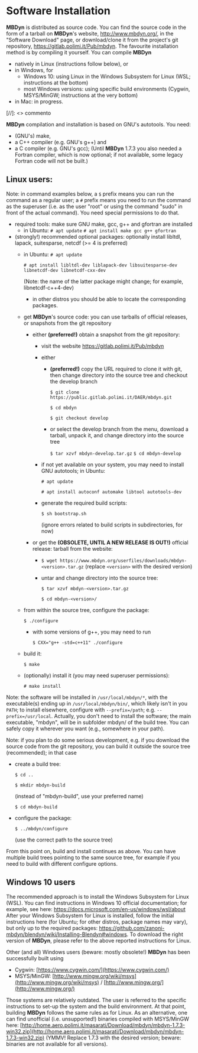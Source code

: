 ---
---

# Software Installation
 
**MBDyn** is distributed as source code. You can find the source code in the form of a tarball on **MBDyn**'s website, http://www.mbdyn.org/, in the "Software Download" page, or download/clone it from the project's git repository, https://gitlab.polimi.it/Pub/mbdyn.
The favourite installation method is by compiling it yourself. You can compile **MBDyn**
- natively in Linux (instructions follow below), or
- in Windows, for 
    - Windows 10: using Linux in the Windows Subsystem for Linux (WSL; instructions at the bottom)
    - most Windows versions: using specific build environments (Cygwin, MSYS/MinGW; instructions at the very bottom)
- in Mac: in progress. 

[//]: <> commento
 
**MBDyn** compilation and installation is based on GNU's autotools. You need:
- (GNU's) make,
- a C++ compiler (e.g. GNU's g++) and
- a C compiler (e.g. GNU's gcc);
(Until **MBDyn** 1.7.3 you also needed a Fortran compiler, which is now optional; if not available, some legacy Fortran code will not be built.)
 
## Linux users:

Note: in command examples below, a `$` prefix means you can run the command as a regular user; a `#` prefix means you need to run the command as the superuser (i.e. as the user "root" or using the command "sudo" in front of the actual command). You need special permissions to do that.

- required tools: make sure GNU make, gcc, g++ and gfortran are installed
    - in Ubuntu:
      `# apt update`
      `# apt install make gcc g++ gfortran`
- (strongly!) recommended optional packages: optionally install libltdl, lapack, suitesparse, netcdf (>= 4 is preferred)
    - in Ubuntu:
      `# apt update`
      
      `# apt install libltdl-dev liblapack-dev libsuitesparse-dev libnetcdf-dev libnetcdf-cxx-dev`
      
      (Note: the name of the latter package might change; for example, libnetcdf-c++4-dev)
        - in other distros you should be able to locate the corresponding packages.
    - get **MBDyn**'s source code: you can use tarballs of official releases, or snapshots from the git repository
        - either **(preferred!)** obtain a snapshot from the git repository:
            - visit the website https://gitlab.polimi.it/Pub/mbdyn
            - either
                - **(preferred!)** copy the URL required to clone it with git, then change directory into the source tree and checkout the develop branch

                  `$ git clone https://public.gitlab.polimi.it/DAER/mbdyn.git`

                  `$ cd mbdyn`

                  `$ git checkout develop`
                - or select the develop branch from the menu, download a tarball, unpack it, and change directory into the source tree

                  `$ tar xzvf mbdyn-develop.tar.gz`
                  `$ cd mbdyn-develop`
            - if not yet available on your system, you may need to install GNU autotools; in Ubuntu:
	    
              `# apt update`
	      
              `# apt install autoconf automake libtool autotools-dev`
            - generate the required build scripts:
	    
              `$ sh bootstrap.sh`

              (ignore errors related to build scripts in subdirectories, for now)

        - or get the **(OBSOLETE, UNTIL A NEW RELEASE IS OUT!)** official release: tarball from the website:
            - `$ wget https://www.mbdyn.org/userfiles/downloads/mbdyn-<version>.tar.gz`
              (replace `<version>` with the desired version)
            - untar and change directory into the source tree:
                  
	          `$ tar xzvf mbdyn-<version>.tar.gz`
                  
	          `$ cd mbdyn-<version>/`
    - from within the source tree, configure the package:

      `$ ./configure`
        - with some versions of g++, you may need to run
	  
          `$ CXX="g++ -std=c++11" ./configure`
    - build it:
    
      `$ make`
    - (optionally) install it (you may need superuser permissions):

      `# make install`

Note: the software will be installed in `/usr/local/mbdyn/*`, with the executable(s) ending up in 
`/usr/local/mbdyn/bin/`, which likely isn't in you `PATH`; to install elsewhere, configure with 
`--prefix=/path`; e.g. `--prefix=/usr/local`.
Actually, you don't need to install the software; the main executable, 
"mbdyn", will be in subfolder mbdyn/ of the build tree. You can safely copy 
it wherever you want (e.g., somewhere in your path).
 
Note: if you plan to do some serious development, e.g. if you download the source code from the git repository, you can build it outside the source tree (recommended); in that case
- create a build tree:
  
  `$ cd ..`
  
  `$ mkdir mbdyn-build`
  
  (instead of "mbdyn-build", use your preferred name)
  
  `$ cd mbdyn-build`
- configure the package:
  
  `$ ../mbdyn/configure`

  (use the correct path to the source tree)

From this point on, build and install continues as above. You can have multiple build trees pointing to the same source tree, for example if you need to build with different configure options.
 
## Windows 10 users
The recommended approach is to install the Windows Subsystem for Linux (WSL). You can find instructions in Windows 10 official documentation; for example, see here: https://docs.microsoft.com/en-us/windows/wsl/about
After your Windows Subsystem for Linux is installed, follow the initial instructions here (for Ubuntu; for other distros, package names may vary), but only up to the required packages: https://github.com/zanoni-mbdyn/blendyn/wiki/Installing-Blendyn#windows.  To download the right version of **MBDyn**, please refer to the above reported instructions for Linux.
 
Other (and all) Windows users (beware: mostly obsolete!)
**MBDyn** has been successfully built using
- Cygwin: [https://www.cygwin.com/](https://www.cygwin.com/)
- MSYS/MinGW: [http://www.mingw.org/wiki/msys](http://www.mingw.org/wiki/msys) /
  [http://www.mingw.org/](http://www.mingw.org/)

Those systems are relatively outdated. The user is referred to the specific instructions to set-up the system and the build environment.
At that point, building **MBDyn** follows the same rules as for Linux.
As an alternative, one can find unofficial (i.e. unsupported!) binaries compiled with 
MSYS/MinGW here: 
[http://home.aero.polimi.it/masarati/Download/mbdyn/mbdyn-1.7.3-win32.zip](http://home.aero.polimi.it/masarati/Download/mbdyn/mbdyn-1.7.3-win32.zip)
(YMMV! Replace 1.7.3 with the desired version; beware: binaries are not available for all versions).
